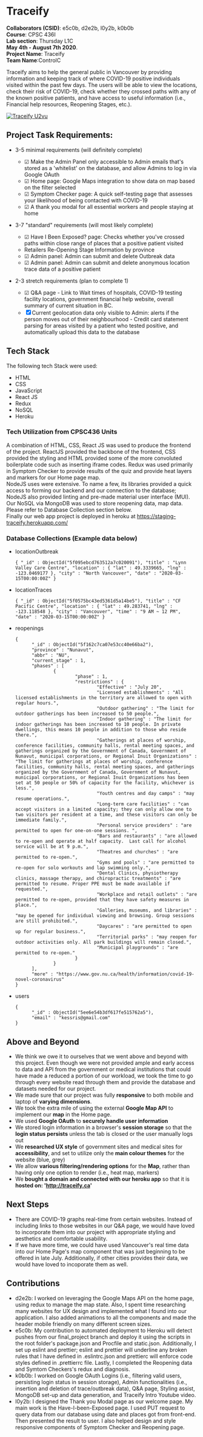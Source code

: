 # Traceify

**Collaborators (CSID)**: e5c0b, d2e2b, l0y2b, k0b0b &nbsp; <br/>
**Course**: CPSC 436I &nbsp; <br/>
**Lab section**: Thursday L1C &nbsp; <br/>
**May 4th - August 7th 2020**. &nbsp; <br/>
**Project Name**: Traceify <br/>
**Team Name**:ControlC<br/>

Traceify aims to help the general public in Vancouver by providing information and keeping track of where COVID-19 positive individuals visited within the past few days. The users will be able to view the locations, check their risk of COVID-19, check whether they crossed paths with any of the known positive patients, and have access to useful information (i.e., Financial help resources, Reopening Stages, etc.).

[![Traceify U2vu](https://i.imgur.com/KdfDccq.png)](https://www.youtube.com/watch?v=8TWWVOtbVD8&feature=emb_title 'U2vu')

## Project Task Requirements:

- 3-5 minimal requirements (will definitely complete)

  - &#x2611; Make the Admin Panel only accessible to Admin emails that's stored as a 'whitelist' on the database, and allow Admins to log in via Google OAuth
  - &#x2611; Home page: Google Maps integration to show data on map based on the filter selected
  - &#x2611; Symptom Checker page: A quick self-testing page that assesses your likelihood of being contacted with COVID-19
  - &#x2611; A thank you modal for all essential workers and people staying at home
    <br/>

- 3-7 "standard" requirements (will most likely complete)

  - &#x2611; Have I Been Exposed? page: Checks whether you've crossed paths within close range of places that a positive patient visited
  - Retailers Re-Opening Stage Information by province
  - &#x2611; Admin panel: Admin can submit and delete Outbreak data
  - &#x2611; Admin panel: Admin can submit and delete anonymous location trace data of a positive patient
    <br/>

- 2-3 stretch requirements (plan to complete 1)

  - &#x2611; Q&A page - Link to Wait times of hospitals, COVID-19 testing facility locations, government financial help website, overall summary of current situation in BC.
  - &#x2612; Current geolocation data only visible to Admin: alerts if the person moves out of their neighbourhood - Credit card statement parsing for areas visited by a patient who tested positive, and automatically upload this data to the database
    <br/>

## Tech Stack

The following tech Stack were used:

- HTML
- CSS
- JavaScript
- React JS
- Redux
- NoSQL
- Heroku

### Tech Utilization from CPSC436 Units

A combination of HTML, CSS, React JS was used to produce the frontend of the project. ReactJS provided the backbone of the frontend, CSS provided the styling and HTML provided some of the more convoluted boilerplate code such as inserting iframe codes.
Redux was used primarily in Symptom Checker to provide results of the quiz and provide heat layers and markers for our Home page map.<br/>
NodeJS uses were extensive. To name a few, its libraries provided a quick access to forming our backend and our connection to the database; NodeJS also provided linting and pre-made material user interface (MUI).<br/>
Our NoSQL via MongoDB was used to store reopening data, map data. Please refer to Database Collection section below. <br/>
Finally our web app project is deployed in heroku at https://staging-traceify.herokuapp.com/

### Database Collections (Example data below)

- locationOutbreak
  ```
  { "_id" : ObjectId("5f095ebcd763512a7c020091"), "title" : "Lynn Valley Care Centre", "location" : { "lat" : 49.3339665, "lng" : -123.0469177 }, "city" : "North Vancouver", "date" : "2020-03-15T00:00:00Z" }
  ```
- locationTraces
  ```
  { "_id" : ObjectId("5f0575bc43ed5361d5a14be5"), "title" : "CF Pacific Centre", "location" : { "lat" : 49.283741, "lng" : -123.118548 }, "city" : "Vancouver", "time" : "9 AM ~ 12 PM", "date" : "2020-03-15T00:00:00Z" }
  ```
- reopenings

  ```
  {
        "_id" : ObjectId("5f162c7ca07e53cc40e66ba2"),
        "province" : "Nunavut",
        "abbr" : "NU",
        "current_stage" : 1,
        "phases" : [
                {
                        "phase" : 1,
                        "restrictions" : {
                                "Effective" : "July 20",
                                "Licensed establishments" : "All licensed establishments in the territory are allowed to open with regular hours.",
                                "Outdoor gathering" : "The limit for outdoor gatherings has been increased to 50 people.",
                                "Indoor gathering" : "The limit for indoor gatherings has been increased to 10 people. In private dwellings, this means 10 people in addition to those who reside there.",
                                "Gatherings at places of worship, conference facilities, community halls, rental meeting spaces, and gatherings organized by the Government of Canada, Government of Nunavut, municipal corporations, or Regional Inuit Organizations" : "The limit for gatherings at places of worship, conference facilities, community halls, rental meeting spaces, and gatherings organized by the Government of Canada, Government of Nunavut, municipal corporations, or Regional Inuit Organizations has been set at 50 people or 50% of capacity for the facility, whichever is less.",
                                "Youth centres and day camps" : "may resume operations.",
                                "Long-term care facilities" : "can accept visitors in a limited capacity; they can only allow one to two visitors per resident at a time, and these visitors can only be immediate family.",
                                "Personal service providers" : "are permitted to open for one-on-one sessions. ",
                                "Bars and restaurants" : "are allowed to re-open and operate at half capacity.  Last call for alcohol service will be at 9 p.m.",
                                "Theatres and churches" : "are permitted to re-open.",
                                "Gyms and pools" : "are permitted to re-open for solo workouts and lap swimming only.",
                                "Dental Clinics, physiotherapy clinics, massage therapy, and chiropractic treatments" : "are permitted to resume. Proper PPE must be made available if requested.",
                                "Workplace and retail outlets" : "are permitted to re-open, provided that they have safety measures in place.",
                                "Galleries, museums, and libraries" : "may be opened for individual viewing and browsing. Group sessions are still prohibited.",
                                "Daycares" : "are permitted to open up for regular business.",
                                "Territorial parks" : "may reopen for outdoor activities only. All park buildings will remain closed.",
                                "Municipal playgrounds" : "are permitted to re-open."
                        }
                }
        ],
        "more" : "https://www.gov.nu.ca/health/information/covid-19-novel-coronavirus"
  }
  ```

- users
  ```
  {
        "_id" : ObjectId("5ee6e54b3df617fe515762a5"),
        "email" : "kessris@gmail.com"
  }
  ```

## Above and Beyond

- We think we owe it to ourselves that we went above and beyond with this project. Even though we were not provided ample and early access to data and API from the government or medical institutions that could have made a reduced a portion of our workload, we took the time to go through every website read through them and provide the database and datasets needed for our project.
- We made sure that our project was fully **responsive** to both mobile and laptop of **varying dimensions**.
- We took the extra mile of using the external **Google Map API** to implement our **map** in the Home page.
- We used **Google OAuth** to **securely handle user information**
- We stored login information in a browser's **session storage** so that the **login status persists** unless the tab is closed or the user manually logs out
- We **researched UX style** of government sites and medical sites for **accessibility**, and set to utilize only the **main colour themes** for the website (blue, grey)
- We allow **various filtering/rendering options** for the **Map**, rather than having only one option to render (i.e., heat map, markers)
- We **bought a domain and connected with our heroku app** so that it is **hosted on: 'http://traceify.ca'**

## Next Steps

- There are COVID-19 graphs real-time from certain websites. Instead of including links to those websites in our Q&A page, we would have loved to incorporate them into our project with appropriate styling and aesthetics and comfortable usability.
- If we have more time, we could have used Vancouver's real time data into our Home Page's map component that was just beginning to be offered in late July. Additionally, if other cities provides their data, we would have loved to incoporate them as well.

## Contributions

- d2e2b: I worked on leveraging the Google Maps API on the home page, using redux to manage the map state. Also, I spent time researching many websites for UX design and implemented what I found into our application. I also added animations to all the components and made the header mobile friendly on many different screen sizes.
- e5c0b:
  My contribution to automated deployment to Heroku will detect pushes from our final_project branch and deploy it using the scripts in the root folder's package.json and Procfile and static.json.
  Additionally, I set up eslint and prettier; eslint and prettier will underline any broken rules that I have defined in .eslintrc.json and prettierc will enforce code styles defined in .prettierrc file.
  Lastly, I completed the Reopening data and Symtom Checkers's redux and diagnosis.
- k0b0b: I worked on Google OAuth Logins (i.e., filtering valid users, persisting login status in session storage), Admin functionalities (i.e., insertion and deletion of trace/outbreak data), Q&A page, Styling assist, MongoDB set-up and data generation, and Traceify Intro Youtube video.
- l0y2b: I designed the Thank you Modal page as our welcome page. My main work is the Have-I-been-Exposed page. I used PUT request to query data from our database using date and places got from front-end. Then presented the result to user. I also helped design and style responsive components of Symptom Checker and Reopening page.
